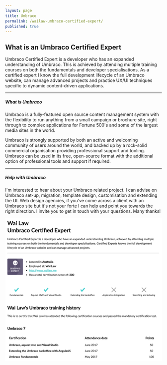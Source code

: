 ```yaml
---
layout: page
title: Umbraco
permalink: /wailaw-umbraco-certified-expert/
published: true
---
```


## What is an Umbraco Certified Expert

Umbraco Certified Expert is a developer who has an expanded understanding of Umbraco. This is achieved by attending multiple training courses on both the fundamentals and developer specialisations. As a certified expert I know the full development lifecycle of an Umbraco website, can manage advanced projects and practice UX/UI techniques specific to dynamic content-driven applications.

---

##### What is Umbraco

Umbraco is a fully-featured open source content management system with the flexibility to run anything from a small campaign or brochure site, right through to complex applications for Fortune 500's and some of the largest media sites in the world.

Umbraco is strongly supported by both an active and welcoming community of users around the world, and backed up by a rock-solid commercial organisation providing professional support and tooling. Umbraco can be used in its free, open-source format with the additional option of professional tools and support if required.

---

##### Help with Umbraco

I'm interested to hear about your Umbraco related project.  I can advise on Umbraco set-up, migration, template design, customisation and extending the UI.  Web design agencies, if you've come across a client with an Umbraco site but it's not your forte I can help and point you towards the right direction.  I invite you to get in touch with your questions.  Many thanks!

![Umbraco Certified Expert](/images/work/umbraco-certificate-wailaw.png)
